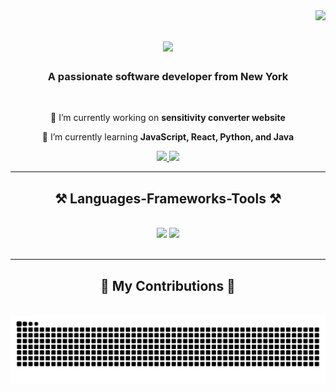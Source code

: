 <img align="right" src="https://visitor-badge.laobi.icu/badge?page_id=rcng81.rcng81" />

<h1 align ="center">
  <img src="https://readme-typing-svg.herokuapp.com/?font=Righteous&size=35&center=true&vCenter=true&width=500&height=70&duration=4000&lines=Hi+There!+👋;+I'm+Russell+Ng!;" />
</h1>

<h3 align="center">A passionate software developer from New York</h3>

<br/>

<div align="center">

🔭 I’m currently working on **sensitivity converter website**

🌱 I’m currently learning **JavaScript, React, Python, and Java**

</div>

<div align="center"> 
  <a href="https://www.linkedin.com/in/russell-cng/" target="_blank">
    <img src="https://img.shields.io/badge/LinkedIn-0077B5?style=for-the-badge&logo=linkedin&logoColor=white" target="_blank" />
  </a>
  <a href="https://russell-ng.dev/" target="_blank">
     <img src="https://img.shields.io/badge/Portfolio-FF5722?style=for-the-badge&logo=todoist&logoColor=white" target="_blank" /> <!-- sqlite, safari, google-chrome are other good icon options -->
  </a>
</div>

 <hr/>

 <h2 align="center">⚒️ Languages-Frameworks-Tools ⚒️</h2>
<br/>
<div align="center">
  <img src="https://skillicons.dev/icons?i=html,css,vscode,github,git" />
  <img src="https://skillicons.dev/icons?i=python,javascript,java,flask,react" /><br>
</div>

<br/>
<hr/>

<div align="center">
  <h2>🐍 My Contributions 🐍</h2>
  <br>
<picture>
  <source media="(prefers-color-scheme: dark)" srcset="https://raw.githubusercontent.com/rcng81/rcng81/output/github-contribution-grid-snake-dark.svg">
  <source media="(prefers-color-scheme: light)" srcset="https://raw.githubusercontent.com/rcng81/rcng81/output/github-contribution-grid-snake.svg">
  <img alt="github contribution grid snake animation" src="https://raw.githubusercontent.com/rcng81/rcng81/output/github-contribution-grid-snake.svg">
</picture>
      <br/><br/><br/>
</div>







 

